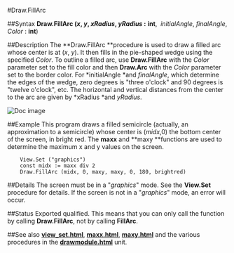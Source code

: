 
#Draw.FillArc

##Syntax
**Draw.FillArc **(*x*, *y*,** ***xRadius*, *yRadius*** :** **int**,  *initialAngle*, *finalAngle*, *Color* : **int**)



##Description
The **Draw.FillArc **procedure is used to draw a filled arc whose center is at (*x*, *y*). It then fills in the pie-shaped wedge using the specified *Color*. To outline a filled arc, use **Draw.FillArc** with the *Color* parameter set to the fill color and then **Draw.Arc** with the *Color* parameter set to the border color. For *initialAngle *and *finalAngle*, which determine the edges of the wedge, zero degrees is "three o'clock" and 90 degrees is "twelve o'clock", etc. The horizontal and vertical distances from the center to the arc are given by *xRadius *and *yRadius*.

![Doc image](draw_fillarc01.gif)


##Example
This program draws a filled semicircle (actually, an approximation to a semicircle) whose center is (*midx*,0) the bottom center of the screen, in bright red. The **maxx** and **maxy **functions are used to determine the maximum x and y values on the screen.


        View.Set ("graphics")
        const midx := maxx div 2
        Draw.FillArc (midx, 0, maxy, maxy, 0, 180, brightred)
##Details
The screen must be in a "*graphics*" mode. See the **View.Set** procedure for details. If the screen is not in a "*graphics*" mode, an error will occur.



##Status
Exported qualified.
This means that you can only call the function by calling **Draw.FillArc**, not by calling **FillArc**.



##See also
**[view_set.html](View.Set)**, **[maxx.html](maxx)**, **[maxy.html](maxy)** and the various procedures in the **[drawmodule.html](Draw)** unit.


